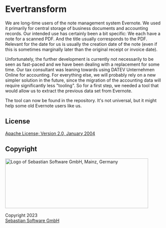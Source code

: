 # Evertransform

We are long-time users of the note management system Evernote. We used it primarily for central storage of business documents and accounting records. Our intended use has certainly been a bit specific: We each have a note for a scanned PDF. And the title usually corresponds to the PDF. Relevant for the date for us is usually the creation date of the note (even if this is sometimes marginally later than the original receipt or invoice date).

Unfortunately, the further development is currently not necessarily to be seen as fast-paced and we have been dealing with a replacement for some time. Our tax consultant was leaning towards using DATEV Unternehmen Online for accounting. For everything else, we will probably rely on a new simpler solution in the future, since the migration of the accounting data will require significantly less "tooling". So for a first step, we needed a tool that would allow us to extract the previous data set from Evernote.

The tool can now be found in the repository. It's not universal, but it might help some old Evernote users like us.

## License

[Apache License; Version 2.0, January 2004](http://www.apache.org/licenses/LICENSE-2.0)

## Copyright

<img src="https://cdn.rawgit.com/sebastian-software/sebastian-software-brand/0d4ec9d6/sebastiansoftware-en.svg" alt="Logo of Sebastian Software GmbH, Mainz, Germany" width="460" height="160"/>

Copyright 2023<br/>[Sebastian Software GmbH](http://www.sebastian-software.de)
